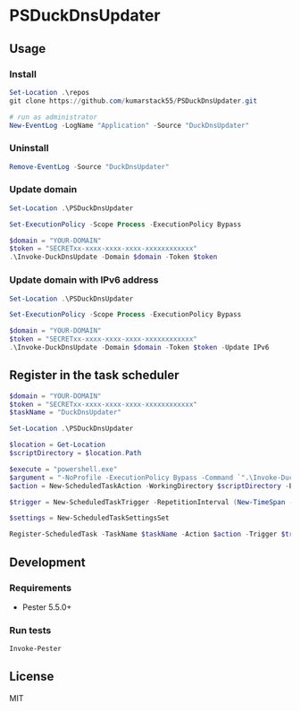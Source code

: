 # PSDuckDnsUpdater

## Usage

### Install

```powershell
Set-Location .\repos
git clone https://github.com/kumarstack55/PSDuckDnsUpdater.git

# run as administrator
New-EventLog -LogName "Application" -Source "DuckDnsUpdater"
```

### Uninstall

```powershell
Remove-EventLog -Source "DuckDnsUpdater"
```

### Update domain

```powershell
Set-Location .\PSDuckDnsUpdater

Set-ExecutionPolicy -Scope Process -ExecutionPolicy Bypass

$domain = "YOUR-DOMAIN"
$token = "SECRETxx-xxxx-xxxx-xxxx-xxxxxxxxxxxx"
.\Invoke-DuckDnsUpdate -Domain $domain -Token $token
```

### Update domain with IPv6 address

```powershell
Set-Location .\PSDuckDnsUpdater

Set-ExecutionPolicy -Scope Process -ExecutionPolicy Bypass

$domain = "YOUR-DOMAIN"
$token = "SECRETxx-xxxx-xxxx-xxxx-xxxxxxxxxxxx"
.\Invoke-DuckDnsUpdate -Domain $domain -Token $token -Update IPv6
```

## Register in the task scheduler

```powershell
$domain = "YOUR-DOMAIN"
$token = "SECRETxx-xxxx-xxxx-xxxx-xxxxxxxxxxxx"
$taskName = "DuckDnsUpdater"

Set-Location .\PSDuckDnsUpdater

$location = Get-Location
$scriptDirectory = $location.Path

$execute = "powershell.exe"
$argument = "-NoProfile -ExecutionPolicy Bypass -Command `".\Invoke-DuckDnsUpdate -Domain '$domain' -Token '$token'`""
$action = New-ScheduledTaskAction -WorkingDirectory $scriptDirectory -Execute $execute -Argument $argument

$trigger = New-ScheduledTaskTrigger -RepetitionInterval (New-TimeSpan -Minutes 5) -At (Get-Date) -Once

$settings = New-ScheduledTaskSettingsSet

Register-ScheduledTask -TaskName $taskName -Action $action -Trigger $trigger -Settings $settings
```

## Development

### Requirements

- Pester 5.5.0+

### Run tests

```powershell
Invoke-Pester
```

## License

MIT